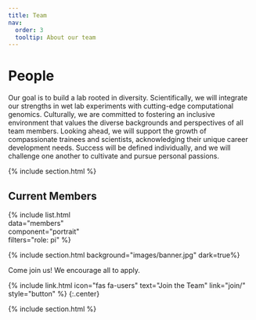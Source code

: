 ```yaml
---
title: Team
nav:
  order: 3
  tooltip: About our team
---
```


# <i class="fas fa-users"></i>People
Our goal is to build a lab rooted in diversity. Scientifically, we will integrate our strengths in wet lab experiments with cutting-edge computational genomics. Culturally, we are committed to fostering an inclusive environment that values the diverse backgrounds and perspectives of all team members. Looking ahead, we will support the growth of compassionate trainees and scientists, acknowledging their unique career development needs. Success will be defined individually, and we will challenge one another to cultivate and pursue personal passions.

{% include section.html %}
## Current Members
{% 
  include list.html  
  data="members"  
  component="portrait"  
  filters="role: pi" 
%}

{% include section.html background="images/banner.jpg" dark=true%}

Come join us! We encourage all to apply.

{% include link.html icon="fas fa-users" text="Join the Team" link="join/" style="button" %} {:.center}

{% include section.html %}

